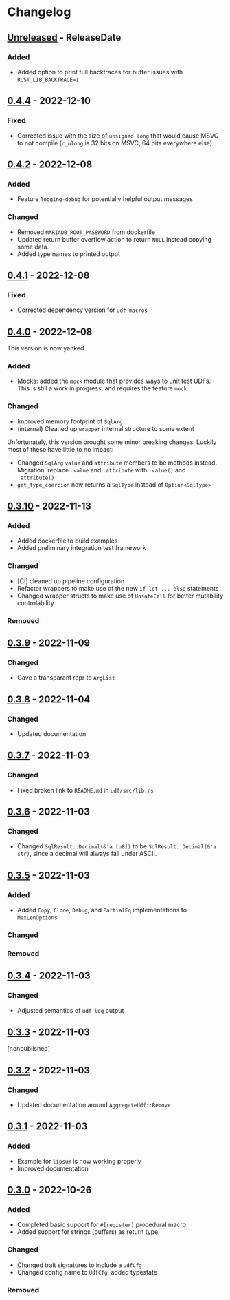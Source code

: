 # Changelog

<!-- next-header -->

## [Unreleased] - ReleaseDate

### Added

* Added option to print full backtraces for buffer issues with `RUST_LIB_BACKTRACE=1`



## [0.4.4] - 2022-12-10

### Fixed

- Corrected issue with the size of `unsigned long` that would cause MSVC to not
  compile (`c_ulong` is 32 bits on MSVC, 64 bits everywhere else)


## [0.4.2] - 2022-12-08

### Added

- Feature `logging-debug` for potentially helpful output messages

### Changed

- Removed `MARIADB_ROOT_PASSWORD` from dockerfile
- Updated return buffer overflow action to return `NULL` instead copying some
  data.
- Added type names to printed output


## [0.4.1] - 2022-12-08

### Fixed

- Corrected dependency version for `udf-macros`


## [0.4.0] - 2022-12-08

This version is now yanked

### Added

- Mocks: added the `mock` module that provides ways to unit test UDFs. This is
  still a work in progress, and requires the feature `mock`.

### Changed

- Improved memory footprint of `SqlArg`
- (internal) Cleaned up `wrapper` internal structure to some extent

Unfortunately, this version brought some minor breaking changes. Luckily most of
these have little to no impact:

- Changed `SqlArg` `value` and `attribute` members to be methods
  instead. Migration: replace `.value` and `.attribute` with `.value()` and
  `.attribute()`
- `get_type_coercion` now returns a `SqlType` instead of `Option<SqlType>`


## [0.3.10] - 2022-11-13

### Added

- Added dockerfile to build examples
- Added preliminary integration test framework

### Changed

- [CI] cleaned up pipeline configuration
- Refactor wrappers to make use of the new `if let ... else` statements
- Changed wrapper structs to make use of `UnsafeCell` for better mutability
  controlability

### Removed



## [0.3.9] - 2022-11-09

### Changed

- Gave a transparant repr to `ArgList`



## [0.3.8] - 2022-11-04

### Changed

- Updated documentation



## [0.3.7] - 2022-11-03

### Changed

- Fixed broken link to `README.md` in `udf/src/lib.rs`



## [0.3.6] - 2022-11-03

### Changed

- Changed `SqlResult::Decimal(&'a [u8])` to be `SqlResult::Decimal(&'a str)`,
  since a decimal will always fall under ASCII.



## [0.3.5] - 2022-11-03

### Added

- Added `Copy`, `Clone`, `Debug`, and `PartialEq` implementations to
  `MaxLenOptions`

### Changed

### Removed



## [0.3.4] - 2022-11-03

### Changed

- Adjusted semantics of `udf_log` output


## [0.3.3] - 2022-11-03

\[nonpublished\]



## [0.3.2] - 2022-11-03

### Changed

- Updated documentation around `AggregateUdf::Remove`



## [0.3.1] - 2022-11-03

### Added

- Example for `lipsum` is now working properly
- Improved documentation


## [0.3.0] - 2022-10-26

### Added

- Completed basic support for `#[register]` procedural macro
- Added support for strings (buffers) as return type

### Changed

- Changed trait signatures to include a `UdfCfg`
- Changed config name to `UdfCfg`, added typestate

### Removed


<!-- next-url -->
[Unreleased]: https://github.com/pluots/sql-udf/compare/v0.4.4...HEAD
[0.4.4]: https://github.com/pluots/sql-udf/compare/v0.4.2...v0.4.4
[0.4.2]: https://github.com/pluots/sql-udf/compare/v0.4.1...v0.4.2
[0.4.1]: https://github.com/pluots/sql-udf/compare/v0.4.0...v0.4.1
[0.4.0]: https://github.com/pluots/sql-udf/compare/v0.3.10...v0.4.0
[0.3.10]: https://github.com/pluots/sql-udf/compare/v0.3.9...v0.3.10
[0.3.9]: https://github.com/pluots/sql-udf/compare/v0.3.8...v0.3.9
[0.3.8]: https://github.com/pluots/sql-udf/compare/v0.3.7...v0.3.8
[0.3.7]: https://github.com/pluots/sql-udf/compare/v0.3.6...v0.3.7
[0.3.6]: https://github.com/pluots/sql-udf/compare/v0.3.5...v0.3.6
[0.3.5]: https://github.com/pluots/sql-udf/compare/v0.3.4...v0.3.5
[0.3.4]: https://github.com/pluots/sql-udf/compare/v0.3.3...v0.3.4
[0.3.3]: https://github.com/pluots/sql-udf/compare/v0.3.2...v0.3.3
[0.3.2]: https://github.com/pluots/sql-udf/compare/v0.3.1...v0.3.2
[0.3.1]: https://github.com/pluots/sql-udf/compare/v0.3.0...v0.3.1
[0.3.0]: https://github.com/pluots/sql-udf/compare/v0.0.1...v0.3.0

